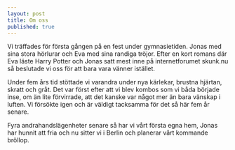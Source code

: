 ```yaml
---
layout: post
title: Om oss
published: true
---
```


Vi träffades för första gången på en fest under gymnasietiden. Jonas med sina stora hörlurar och Eva med sina randiga tröjor. Efter en kort romans där Eva läste Harry Potter och Jonas satt mest inne på internetforumet skunk.nu så beslutade vi oss för att bara vara vänner istället.

Under fem års tid stöttade vi varandra under nya kärlekar, brustna hjärtan, skratt och gråt. Det var först efter att vi blev kombos som vi båda började inse, om än lite förvirrade, att det kanske var något mer än bara vänskap i luften. Vi försökte igen och är väldigt tacksamma för det så här fem år senare.

Fyra andrahandslägenheter senare så har vi vårt första egna hem, Jonas har hunnit att fria och nu sitter vi i Berlin och planerar vårt kommande bröllop.